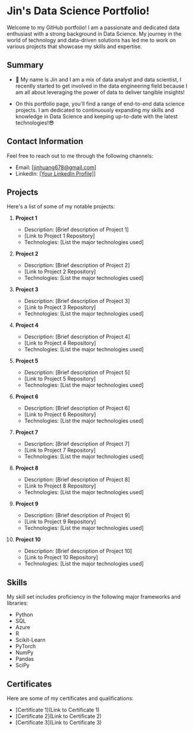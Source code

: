 # Jin's Data Science Portfolio!
Welcome to my GitHub portfolio! I am a passionate and dedicated data enthusiast with a strong background in Data Science. My journey in the world of technology and data-driven solutions has led me to work on various projects that showcase my skills and expertise.

## Summary
- 🔭 My name is Jin and I am a mix of data analyst and data scientist, I recently started to get involved in the data engineering field because I am all about leveraging the power of data to deliver tangible insights!
  
- On this portfolio page, you'll find a range of end-to-end data science projects. I am dedicated to continuously expanding my skills and knowledge in Data Science and keeping up-to-date with the latest technologies!😎
  
## Contact Information
Feel free to reach out to me through the following channels:
- Email: [jinhuang678@gmail.com]
- LinkedIn: [[Your LinkedIn Profile]](https://www.linkedin.com/in/jin-huang-data-science/)]
  
## Projects
Here's a list of some of my notable projects:

1. **Project 1**
   - Description: [Brief description of Project 1]
   - [Link to Project 1 Repository]
   - Technologies: [List the major technologies used]

2. **Project 2**
   - Description: [Brief description of Project 2]
   - [Link to Project 2 Repository]
   - Technologies: [List the major technologies used]

3. **Project 3**
   - Description: [Brief description of Project 3]
   - [Link to Project 3 Repository]
   - Technologies: [List the major technologies used]

4. **Project 4**
   - Description: [Brief description of Project 4]
   - [Link to Project 4 Repository]
   - Technologies: [List the major technologies used]

5. **Project 5**
   - Description: [Brief description of Project 5]
   - [Link to Project 5 Repository]
   - Technologies: [List the major technologies used]

6. **Project 6**
   - Description: [Brief description of Project 6]
   - [Link to Project 6 Repository]
   - Technologies: [List the major technologies used]

7. **Project 7**
   - Description: [Brief description of Project 7]
   - [Link to Project 7 Repository]
   - Technologies: [List the major technologies used]

8. **Project 8**
   - Description: [Brief description of Project 8]
   - [Link to Project 8 Repository]
   - Technologies: [List the major technologies used]

9. **Project 9**
   - Description: [Brief description of Project 9]
   - [Link to Project 9 Repository]
   - Technologies: [List the major technologies used]

10. **Project 10**
    - Description: [Brief description of Project 10]
    - [Link to Project 10 Repository]
    - Technologies: [List the major technologies used]

## Skills
My skill set includes proficiency in the following major frameworks and libraries:
- Python
- SQL
- Azure
- R
- Scikit-Learn
- PyTorch
- NumPy
- Pandas
- SciPy

## Certificates
Here are some of my certificates and qualifications:
- [Certificate 1](Link to Certificate 1)
- [Certificate 2](Link to Certificate 2)
- [Certificate 3](Link to Certificate 3)




<!--
**jzdmx/jzdmx** is a ✨ _special_ ✨ repository because its `README.md` (this file) appears on your GitHub profile.


